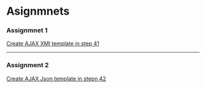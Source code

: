 <h1>Asignmnets</h2>

<h3>Assignmnet 1</h3>

[Create AJAX XMl template in step 41](/day8/step-41.html)

<hr>

<h3>Assignment 2</h3>

[Create AJAX Json template in stepn 42](/day8/step-42.html)
